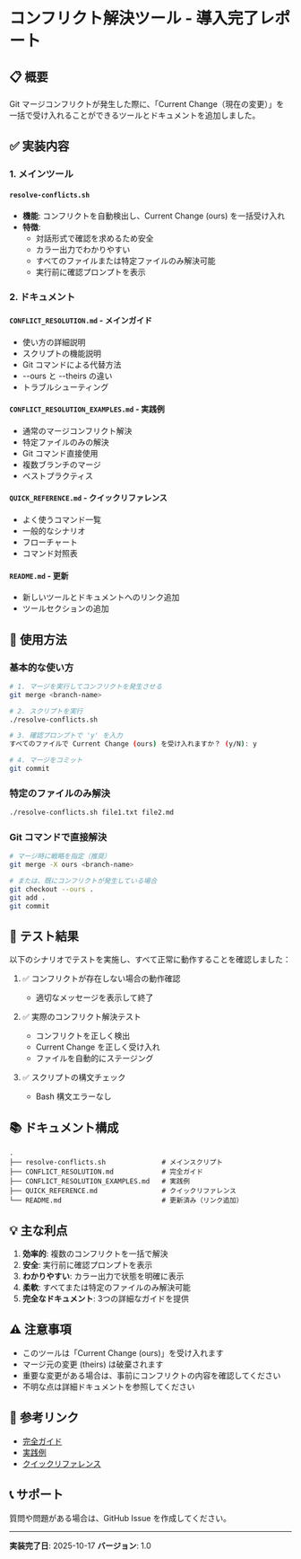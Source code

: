 # コンフリクト解決ツール - 導入完了レポート

## 📋 概要

Git マージコンフリクトが発生した際に、「Current Change（現在の変更）」を一括で受け入れることができるツールとドキュメントを追加しました。

## ✅ 実装内容

### 1. メインツール

#### `resolve-conflicts.sh`
- **機能**: コンフリクトを自動検出し、Current Change (ours) を一括受け入れ
- **特徴**:
  - 対話形式で確認を求めるため安全
  - カラー出力でわかりやすい
  - すべてのファイルまたは特定ファイルのみ解決可能
  - 実行前に確認プロンプトを表示

### 2. ドキュメント

#### `CONFLICT_RESOLUTION.md` - メインガイド
- 使い方の詳細説明
- スクリプトの機能説明
- Git コマンドによる代替方法
- --ours と --theirs の違い
- トラブルシューティング

#### `CONFLICT_RESOLUTION_EXAMPLES.md` - 実践例
- 通常のマージコンフリクト解決
- 特定ファイルのみの解決
- Git コマンド直接使用
- 複数ブランチのマージ
- ベストプラクティス

#### `QUICK_REFERENCE.md` - クイックリファレンス
- よく使うコマンド一覧
- 一般的なシナリオ
- フローチャート
- コマンド対照表

#### `README.md` - 更新
- 新しいツールとドキュメントへのリンク追加
- ツールセクションの追加

## 🚀 使用方法

### 基本的な使い方

```bash
# 1. マージを実行してコンフリクトを発生させる
git merge <branch-name>

# 2. スクリプトを実行
./resolve-conflicts.sh

# 3. 確認プロンプトで 'y' を入力
すべてのファイルで Current Change (ours) を受け入れますか？ (y/N): y

# 4. マージをコミット
git commit
```

### 特定のファイルのみ解決

```bash
./resolve-conflicts.sh file1.txt file2.md
```

### Git コマンドで直接解決

```bash
# マージ時に戦略を指定（推奨）
git merge -X ours <branch-name>

# または、既にコンフリクトが発生している場合
git checkout --ours .
git add .
git commit
```

## 🧪 テスト結果

以下のシナリオでテストを実施し、すべて正常に動作することを確認しました：

1. ✅ コンフリクトが存在しない場合の動作確認
   - 適切なメッセージを表示して終了

2. ✅ 実際のコンフリクト解決テスト
   - コンフリクトを正しく検出
   - Current Change を正しく受け入れ
   - ファイルを自動的にステージング

3. ✅ スクリプトの構文チェック
   - Bash 構文エラーなし

## 📚 ドキュメント構成

```
.
├── resolve-conflicts.sh              # メインスクリプト
├── CONFLICT_RESOLUTION.md            # 完全ガイド
├── CONFLICT_RESOLUTION_EXAMPLES.md   # 実践例
├── QUICK_REFERENCE.md                # クイックリファレンス
└── README.md                         # 更新済み（リンク追加）
```

## 💡 主な利点

1. **効率的**: 複数のコンフリクトを一括で解決
2. **安全**: 実行前に確認プロンプトを表示
3. **わかりやすい**: カラー出力で状態を明確に表示
4. **柔軟**: すべてまたは特定のファイルのみ解決可能
5. **完全なドキュメント**: 3つの詳細なガイドを提供

## ⚠️ 注意事項

- このツールは「Current Change (ours)」を受け入れます
- マージ元の変更 (theirs) は破棄されます
- 重要な変更がある場合は、事前にコンフリクトの内容を確認してください
- 不明な点は詳細ドキュメントを参照してください

## 🔗 参考リンク

- [完全ガイド](./CONFLICT_RESOLUTION.md)
- [実践例](./CONFLICT_RESOLUTION_EXAMPLES.md)
- [クイックリファレンス](./QUICK_REFERENCE.md)

## 📞 サポート

質問や問題がある場合は、GitHub Issue を作成してください。

---

**実装完了日**: 2025-10-17
**バージョン**: 1.0
